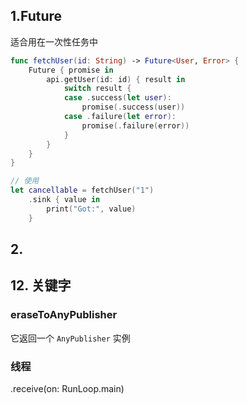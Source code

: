 ## 1.Future
适合用在一次性任务中
```swift
func fetchUser(id: String) -> Future<User, Error> {
    Future { promise in
        api.getUser(id: id) { result in
            switch result {
            case .success(let user):
                promise(.success(user))
            case .failure(let error):
                promise(.failure(error))
            }
        }
    }
}

// 使用
let cancellable = fetchUser("1")
    .sink { value in
        print("Got:", value) 
    }
```
## 2.


## 12. 关键字
### eraseToAnyPublisher
它返回一个 `AnyPublisher` 实例
### 线程
.receive(on: RunLoop.main)
